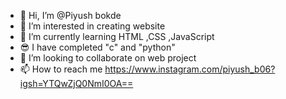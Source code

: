 - 👋 Hi, I’m @Piyush bokde
- 👀 I’m interested in creating website
- 🌱 I’m currently learning HTML ,CSS ,JavaScript 
- 😎 I have completed "c" and "python"
- 💞️ I’m looking to collaborate on web project 
- 📫 How to reach me https://www.instagram.com/piyush_b06?igsh=YTQwZjQ0NmI0OA==

<!---
Piyush070984/Piyush070984 is a ✨ special ✨ repository because its `README.md` (this file) appears on your GitHub profile.
You can click the Preview link to take a look at your changes.
--->
